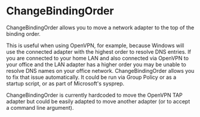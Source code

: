 ChangeBindingOrder
==================

ChangeBindingOrder allows you to move a network adapter to the top of the binding order.

This is useful when using OpenVPN, for example, because Windows will use the connected adapter with the highest order to resolve DNS entries. If you are connected to your home LAN and also connected via OpenVPN to your office and the LAN adapter has a higher order you may be unable to resolve DNS names on your office network. ChangeBindingOrder allows you to fix that issue automatically. It could be run via Group Policy or as a startup script, or as part of Microsoft's sysprep.

ChangeBindingOrder is currently hardcoded to move the OpenVPN TAP adapter but could be easily adapted to move another adapter (or to accept a command line argument).
